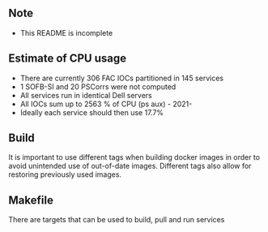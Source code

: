 ## Note

* This README is incomplete

## Estimate of CPU usage

* There are currently 306 FAC IOCs partitioned in 145 services
* 1 SOFB-SI and 20 PSCorrs were not computed 
* All services run in identical Dell servers
* All IOCs sum up to 2563 % of CPU (ps aux) - 2021-
* Ideally each service should then use 17.7%

## Build
It is important to use different tags when building docker images in order to avoid unintended use of out-of-date images. Different tags also allow for restoring previously used images.


## Makefile
There are targets that can be used to build, pull and run services
